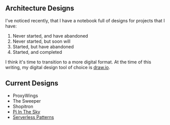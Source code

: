 ## Architecture Designs

I've noticed recently, that I have a notebook full of designs for projects
that I have:

1. Never started, and have abandoned
1. Never started, but soon will
1. Started, but have abandoned
1. Started, and completed

I think it's time to transition to a more digital format. At the time of this
writing, my digital design tool of choice is [draw.io][1].

## Current Designs

- ProxyWings
- The Sweeper
- Shopitron
- [Pi In The Sky][2]
- [Serverless Patterns][3]

[1]: https://www.draw.io/
[2]: https://github.com/philcali/designs/blob/master/Pi-In-The-Sky/design.md
[3]: https://github.com/philcali/designs/blob/master/Serverless-Patterns/design.md
